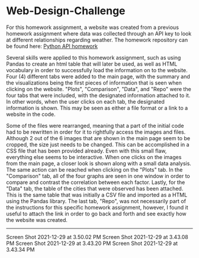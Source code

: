 # Web-Design-Challenge

For this homework assignment, a website was created from a previous homework assignment where data was collected through an API key to look at different relationships regarding weather. The homework repository can be found here: [Python API homework](https://github.com/pxm7946/python-api-challenge.git)


Several skills were applied to this homework assignment, such as using Pandas to create an html table that will later be used, as well as HTML vocabulary in order to successfully load the information on to the website. Four (4) different tabs were added to the main page, with the summary and the visualizations being the first pieces of information that is seen when clicking on the website. "Plots", "Comparison", "Data", and "Repo" were the four tabs that were included, with the designated information attached to it. In other words, when the user clicks on each tab, the designated information is shown. This may be seen as either a file format or a link to a website in the code. 

Some of the files were rearranged, meaning that a part of the initial code had to be rewritten in order for it to rightfully access the images and files. Although 2 out of the 6 images that are shown in the main page seem to be cropped, the size just needs to be changed. This can be accomplished in a CSS file that has been provided already. Even with this small flaw, everything else seems to be interactive. When one clicks on the images from the main page, a closer look is shown along with a small data analysis. The same action can be reached when clicking on the "Plots" tab. In the "Comparison" tab, all of the four graphs are seen in one window in order to compare and contrast the correlation between each factor. Lastly, for the "Data" tab, the table of the cities that were observed has been attached. This is the same table that was initially a CSV file and imported as a HTML using the Pandas library. The last tab, "Repo", was not necessarily part of the instructions for this specific homework assignment, however, I found it useful to attach the link in order to go back and forth and see exactly how the website was created. 

----------------------------------------------------------------------------------------------

Screen Shot 2021-12-29 at 3.50.02 PM
Screen Shot 2021-12-29 at 3.43.08 PM
Screen Shot 2021-12-29 at 3.43.20 PM
Screen Shot 2021-12-29 at 3.43.34 PM

